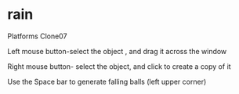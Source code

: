 # rain
Platforms Clone07

Left mouse button-select the object , and drag it across the window

Right mouse button- select the object, and click to create a copy of it

Use the Space bar to generate falling balls (left upper corner)
